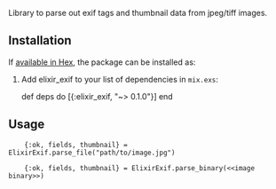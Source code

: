 
Library to parse out exif tags and thumbnail data from jpeg/tiff images.

## Installation

If [available in Hex](https://hex.pm/docs/publish), the package can be installed as:

  1. Add elixir_exif to your list of dependencies in `mix.exs`:

        def deps do
          [{:elixir_exif, "~> 0.1.0"}]
        end

## Usage

        {:ok, fields, thumbnail} = ElixirExif.parse_file("path/to/image.jpg")

        {:ok, fields, thumbnail} = ElixirExif.parse_binary(<<image binary>>)
